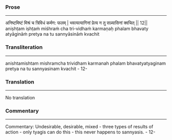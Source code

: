 ### Prose 
 --- 
अनिष्टमिष्टं मिश्रं च त्रिविधं कर्मण: फलम् |
भवत्यत्यागिनां प्रेत्य न तु सन्न्यासिनां क्वचित् || 12||
aniṣhṭam iṣhṭaṁ miśhraṁ cha tri-vidhaṁ karmaṇaḥ phalam
bhavaty atyāgināṁ pretya na tu sannyāsināṁ kvachit

### Transliteration 
 --- 
anishtamishtam mishramcha trividham karmanah phalam bhavatyatyaginam pretya na tu sannyasinam kvachit - 12-

### Translation 
 --- 
No translation

### Commentary 
 --- 
Commentary: Undesirable, desirable, mixed - three types of results of action - only tyagis can do this - this never happens to sannyasis. - 12-